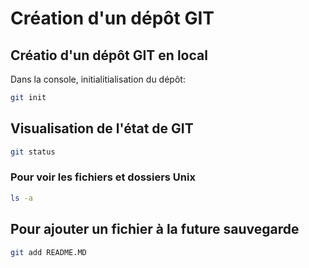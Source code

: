 # Création d'un dépôt GIT 
## Créatio d'un dépôt GIT en local
Dans la console, initialitialisation du dépôt:
```bash
git init
```
## Visualisation de l'état de GIT
```bash
git status
```
### Pour voir les fichiers et dossiers Unix

```bash
ls -a
```

## Pour ajouter un fichier à la future sauvegarde

```bash
git add README.MD
```
